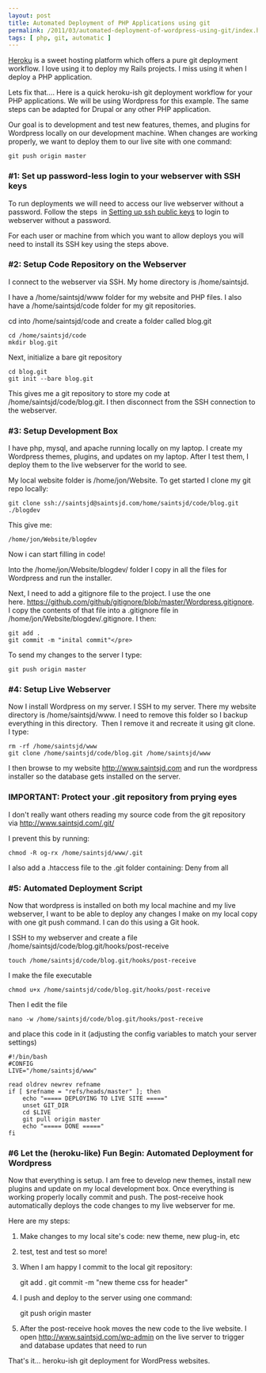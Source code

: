 ```yaml
---
layout: post
title: Automated Deployment of PHP Applications using git 
permalink: /2011/03/automated-deployment-of-wordpress-using-git/index.html
tags: [ php, git, automatic ]
---
```


[Heroku](http://www.heroku.com) is a sweet hosting platform which offers a pure git deployment workflow. I love using it to deploy my Rails projects. I miss using it when I deploy a PHP application.

Lets fix that.... Here is a quick heroku-ish git deployment workflow for your PHP applications. We will be using Wordpress for this example. The same steps can be adapted for Drupal or any other PHP application.

Our goal is to development and test new features, themes, and plugins for Wordpress locally on our development machine. When changes are working properly, we want to deploy them to our live site with one command:

    git push origin master

### #1: Set up password-less login to your webserver with SSH keys

To run deployments we will need to access our live webserver without a password. Follow the steps  in [Setting up ssh public keys](http://www.saintsjd.com/2011/01/setting-up-ssh-public-keys/) to login to webserver without a password.

For each user or machine from which you want to allow deploys you will need to install its SSH key using the steps above.

### #2: Setup Code Repository on the Webserver

I connect to the webserver via SSH. My home directory is /home/saintsjd.

I have a /home/saintsjd/www folder for my website and PHP files. I also have a /home/saintsjd/code folder for my git repositories.

cd into /home/saintsjd/code and create a folder called blog.git

	cd /home/saintsjd/code
	mkdir blog.git

Next, initialize a bare git repository

	cd blog.git
	git init --bare blog.git

This gives me a git repository to store my code at /home/saintsjd/code/blog.git. I then disconnect from the SSH connection to the webserver.

### #3: Setup Development Box

I have php, mysql, and apache running locally on my laptop. I create my Wordpress themes, plugins, and updates on my laptop. After I test them, I deploy them to the live webserver for the world to see.

My local website folder is /home/jon/Website. To get started I clone my git repo locally:

	git clone ssh://saintsjd@saintsjd.com/home/saintsjd/code/blog.git ./blogdev

This give me:

	/home/jon/Website/blogdev

Now i can start filling in code!

Into the /home/jon/Website/blogdev/ folder I copy in all the files for Wordpress and run the installer.

Next, I need to add a gitignore file to the project. I use the one here. https://github.com/github/gitignore/blob/master/Wordpress.gitignore. I copy the contents of that file into a .gitignore file in /home/jon/Website/blogdev/.gitignore. I then:

	git add .
	git commit -m "inital commit"</pre>

To send my changes to the server I type:
	
	git push origin master

### #4: Setup Live Webserver

Now I install Wordpress on my server. I SSH to my server. There my website directory is /home/saintsjd/www. I need to remove this folder so I backup everything in this directory.  Then I remove it and recreate it using git clone. I type:

	rm -rf /home/saintsjd/www
	git clone /home/saintsjd/code/blog.git /home/saintsjd/www

I then browse to my website http://www.saintsjd.com and run the wordpress installer so the database gets installed on the server.

### IMPORTANT: Protect your .git repository from prying eyes

I don't really want others reading my source code from the git repository via http://www.saintsjd.com/.git/

I prevent this by running:

	chmod -R og-rx /home/saintsjd/www/.git

I also add a .htaccess file to the .git folder containing:
	Deny from all

### #5: Automated Deployment Script

Now that wordpress is installed on both my local machine and my live webserver, I want to be able to deploy any changes I make on my local copy with one git push command. I can do this using a Git hook.

I SSH to my webserver and create a file /home/saintsjd/code/blog.git/hooks/post-receive

	touch /home/saintsjd/code/blog.git/hooks/post-receive

I make the file executable

	chmod u+x /home/saintsjd/code/blog.git/hooks/post-receive

Then I edit the file

	nano -w /home/saintsjd/code/blog.git/hooks/post-receive

and place this code in it (adjusting the config variables to match your server settings)

	#!/bin/bash
	#CONFIG
	LIVE="/home/saintsjd/www"

	read oldrev newrev refname
	if [ $refname = "refs/heads/master" ]; then  
		echo "===== DEPLOYING TO LIVE SITE ====="  
		unset GIT_DIR
		cd $LIVE
		git pull origin master
		echo "===== DONE ====="
	fi

### #6 Let the (heroku-like) Fun Begin: Automated Deployment for Wordpress

Now that everything is setup. I am free to develop new themes, install new plugins and update on my local development box. Once everything is working properly locally commit and push. The post-receive hook automatically deploys the code changes to my live webserver for me.

Here are my steps:

1. Make changes to my local site's code: new theme, new plug-in, etc
1. test, test and test so more!
1. When I am happy I commit to the local git repository:

    git add .
	git commit -m "new theme css for header"

1. I push and deploy to the server using one command:

	git push origin master

1. After the post-receive hook moves the new code to the live website. I open http://www.saintsjd.com/wp-admin on the live server to trigger and database updates that need to run

That's it... heroku-ish git deployment for WordPress websites.
